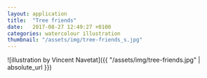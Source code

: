 ```yaml
---
layout: application
title:  "Tree friends"
date:   2017-08-27 12:49:27 +0100
categories: watercolour illustration
thumbnail: "/assets/img/tree-friends_s.jpg"
---
```

![illustration by Vincent Navetat]({{ "/assets/img/tree-friends.jpg" | absolute_url }})
